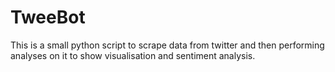 # TweeBot
This is a small python script to scrape data from twitter and then performing analyses on it to show visualisation and sentiment analysis.
